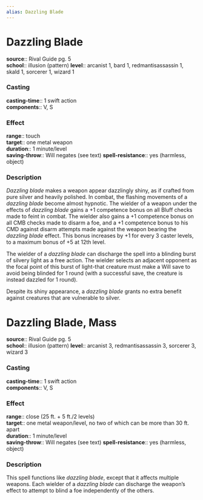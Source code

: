 ```yaml
---
alias: Dazzling Blade
---
```


# Dazzling Blade 

**source**:: Rival Guide pg. 5  
**school**:: illusion (pattern)
**level**:: arcanist 1, bard 1, redmantisassassin 1, skald 1, sorcerer 1, wizard 1

### Casting 

**casting-time**:: 1 swift action  
**components**:: V, S

### Effect 

**range**:: touch  
**target**:: one metal weapon  
**duration**:: 1 minute/level  
**saving-throw**:: Will negates (see text)
**spell-resistance**:: yes (harmless, object)

### Description 

*Dazzling blade* makes a weapon appear dazzlingly shiny, as if crafted from pure silver and heavily polished. In combat, the flashing movements of a *dazzling blade* become almost hypnotic. The wielder of a weapon under the effects of *dazzling blade* gains a +1 competence bonus on all Bluff checks made to feint in combat. The wielder also gains a +1 competence bonus on all CMB checks made to disarm a foe, and a +1 competence bonus to his CMD against disarm attempts made against the weapon bearing the *dazzling blade* effect. This bonus increases by +1 for every 3 caster levels, to a maximum bonus of +5 at 12th level.  
  
The wielder of a *dazzling blade* can discharge the spell into a blinding burst of silvery light as a free action. The wielder selects an adjacent opponent as the focal point of this burst of light-that creature must make a Will save to avoid being blinded for 1 round (with a successful save, the creature is instead dazzled for 1 round).  
  
Despite its shiny appearance, a *dazzling blade* grants no extra benefit against creatures that are vulnerable to silver.

# Dazzling Blade, Mass 

**source**:: Rival Guide pg. 5  
**school**:: illusion (pattern)
**level**:: arcanist 3, redmantisassassin 3, sorcerer 3, wizard 3

### Casting 

**casting-time**:: 1 swift action  
**components**:: V, S

### Effect 

**range**:: close (25 ft. + 5 ft./2 levels)  
**target**:: one metal weapon/level, no two of which can be more than 30 ft. apart  
**duration**:: 1 minute/level  
**saving-throw**:: Will negates (see text)
**spell-resistance**:: yes (harmless, object)

### Description 

This spell functions like *dazzling blade*, except that it affects multiple weapons. Each wielder of a *dazzling blade* can discharge the weapon’s effect to attempt to blind a foe independently of the others.
